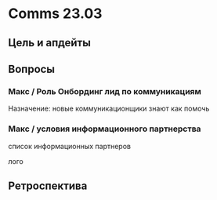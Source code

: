 # Comms 23.03

## Цель и апдейты



## Вопросы

### Макс / Роль Онбординг лид по коммуникациям

Назначение: новые коммуникационщики знают как помочь

### Макс / условия информационного партнерства

список информационных партнеров

лого



## Ретроспектива

